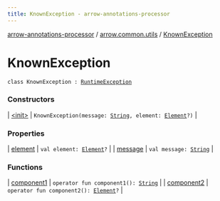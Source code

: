 ```yaml
---
title: KnownException - arrow-annotations-processor
---
```


[arrow-annotations-processor](../../index.html) / [arrow.common.utils](../index.html) / [KnownException](./index.html)

# KnownException

`class KnownException : `[`RuntimeException`](https://kotlinlang.org/api/latest/jvm/stdlib/kotlin/-runtime-exception/index.html)

### Constructors

| [&lt;init&gt;](-init-.html) | `KnownException(message: `[`String`](https://kotlinlang.org/api/latest/jvm/stdlib/kotlin/-string/index.html)`, element: `[`Element`](http://docs.oracle.com/javase/6/docs/api/javax/lang/model/element/Element.html)`?)` |

### Properties

| [element](element.html) | `val element: `[`Element`](http://docs.oracle.com/javase/6/docs/api/javax/lang/model/element/Element.html)`?` |
| [message](message.html) | `val message: `[`String`](https://kotlinlang.org/api/latest/jvm/stdlib/kotlin/-string/index.html) |

### Functions

| [component1](component1.html) | `operator fun component1(): `[`String`](https://kotlinlang.org/api/latest/jvm/stdlib/kotlin/-string/index.html) |
| [component2](component2.html) | `operator fun component2(): `[`Element`](http://docs.oracle.com/javase/6/docs/api/javax/lang/model/element/Element.html)`?` |


